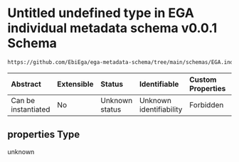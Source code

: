 # Untitled undefined type in EGA individual metadata schema v0.0.1 Schema

```txt
https://github.com/EbiEga/ega-metadata-schema/tree/main/schemas/EGA.individual.json#/properties/object_id/allOf/1/properties
```



| Abstract            | Extensible | Status         | Identifiable            | Custom Properties | Additional Properties | Access Restrictions | Defined In                                                                |
| :------------------ | :--------- | :------------- | :---------------------- | :---------------- | :-------------------- | :------------------ | :------------------------------------------------------------------------ |
| Can be instantiated | No         | Unknown status | Unknown identifiability | Forbidden         | Allowed               | none                | [EGA.individual.json*](../out/EGA.individual.json "open original schema") |

## properties Type

unknown

